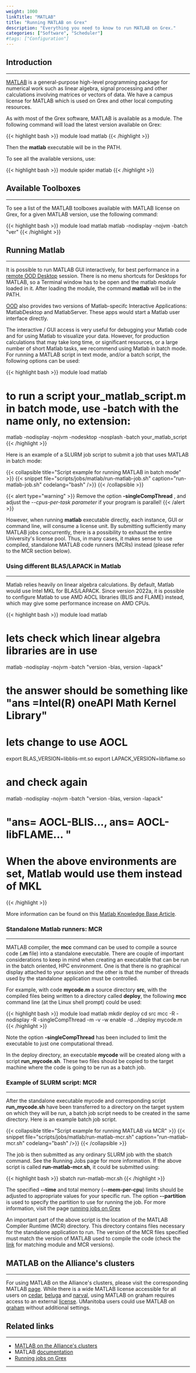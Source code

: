 ```yaml
---
weight: 1000
linkTitle: "MATLAB"
title: "Running MATLAB on Grex"
description: "Everything you need to know to run MATLAB on Grex."
categories: ["Software", "Scheduler"]
#tags: ["Configuration"]
---
```


## Introduction
---

[MATLAB](http://www.mathworks.com/) is a general-purpose high-level programming package for numerical work such as linear algebra, signal processing and other calculations involving matrices or vectors of data. We have a campus license for MATLAB which is used on Grex and other local computing resources. <!-- MATLAB is available only for UManitoba users.-->

As with most of the Grex software, MATLAB is available as a module. The following command will load the latest version available on Grex:

{{< highlight bash >}}
module load matlab
{{< /highlight >}}

Then the **matlab** executable will be in the PATH.

To see all the available versions, use:

{{< highlight bash >}}
module spider matlab
{{< /highlight >}}

## Available Toolboxes
---

To see a list of the MATLAB toolboxes available with MATLAB license on Grex, for a given MATLAB version, use the following command: 

{{< highlight bash >}}
module load matlab
matlab -nodisplay -nojvm -batch "ver"
{{< /highlight >}}

## Running Matlab
---

It is possible to run MATLAB GUI interactively, for best performance in a [remote OOD Desktop](ood) session.
There is no menu shortcuts for Desktops for MATLAB, so a Terminal window has to be open and the matlab _module_ loaded in it. 
After loading the module, the command **matlab** will be in the PATH. 

[OOD](ood) also provides two versions of Matlab-specifc Interactive Applications: MatlabDesktop and MatlabServer. These apps would start a Matlab user interface directly.

The interactive / GUI access is very useful for debugging your Matlab code and for using Matlab to visualize your data. However, for production calculations that may take long time, or significant resources, or a large number of short Matlab tasks, we recommend using Matlab in batch mode. For running a MATLAB script in text mode, and/or a batch script, the following options can be used:

{{< highlight bash >}}
module load matlab
# to run a script your_matlab_script.m in batch mode, use -batch with the name only, no extension:
matlab -nodisplay -nojvm -nodesktop -nosplash -batch your_matlab_script
{{< /highlight >}}

Here is an example of a SLURM job script to submit a job that uses MATLAB in batch mode:

{{< collapsible title="Script example for running MATLAB in batch mode" >}}
{{< snippet
    file="scripts/jobs/matlab/run-matlab-job.sh"
    caption="run-matlab-job.sh"
    codelang="bash"
/>}}
{{< /collapsible >}}

{{< alert type="warning" >}}
Remove the option __-singleCompThread__ , and adjust the _\-\-cpus-per-task parameter_ if your program is parallel!
{{< /alert >}}

 
However, when running __matlab__ executable directly, each instance, GUI or command line, will consume a license unit. By submitting sufficiently many MATLAB jobs concurrently, there is a possibility to exhaust the entire University's license pool. Thus, in many cases, it makes sense to use compiled, standalone MATLAB code runners (MCRs) instead (please refer to the MCR section below).

### Using different BLAS/LAPACK in Matlab
---

Matlab relies heavily on linear algebra calculations. By default, Matlab would use Intel MKL for BLAS/LAPACK. Since version 2022a, it is possible to configure Matlab to use AMD AOCL libraries (BLIS and FLAME) instead, which may give some performance increase on AMD CPUs.

{{< highlight bash >}}
module load matlab
# lets check which linear algebra libraries are in use
matlab -nodisplay -nojvm  -batch "version -blas, version -lapack"
# the answer should be something like "ans =Intel(R) oneAPI Math Kernel Library"
# lets change to use AOCL 
export BLAS_VERSION=libblis-mt.so
export LAPACK_VERSION=libflame.so
# and check again
matlab -nodisplay -nojvm -batch "version -blas, version -lapack"
# "ans= AOCL-BLIS..., ans= AOCL-libFLAME... "
# When the above environments are set, Matlab would use them instead of MKL
{{< /highlight >}}

More information can be found on this [Matlab Knowledge Base Article](https://uk.mathworks.com/matlabcentral/answers/1672304-how-can-i-use-the-blas-and-lapack-implementations-included-in-amd-optimizing-cpu-libraries-aocl-wi?s_tid=srchtitle).

### Standalone Matlab runners: MCR
---

MATLAB compiler, the **mcc** command can be used to compile a source code (__.m__ file) into a standalone executable. There are couple of important considerations to keep in mind when creating an executable that can be run in the batch oriented, HPC environment. One is that there is no graphical display attached to your session and the other is that the number of threads used by the standalone application must be controlled.

For example, with code __mycode.m__ a source directory __src__, with the compiled files being written to a directory called __deploy__, the following **mcc** command line (at the Linux shell prompt) could be used:

{{< highlight bash >}}
module load matlab
mkdir deploy
cd src
mcc -R -nodisplay -R -singleCompThread -m -v -w enable -d ../deploy mycode.m
{{< /highlight >}}
  
Note the option __-singleCompThread__ has been included to limit the executable to just one computational thread. 

In the deploy directory, an executable __mycode__ will be created along with a script __run_mycode.sh__. These two files should be copied to the target machine where the code is going to be run as a batch job.

### Example of SLURM script: MCR
---

After the standalone executable mycode and corresponding script __run_mycode.sh__ have been transferred to a directory on the target system on which they will be run, a batch job script needs to be created in the same directory. Here is an example batch job script.

{{< collapsible title="Script example for running MATLAB via MCR" >}}
{{< snippet
    file="scripts/jobs/matlab/run-matlab-mcr.sh"
    caption="run-matlab-mcr.sh"
    codelang="bash"
/>}}
{{< /collapsible >}}

The job is then submitted as any ordinary SLURM job with the sbatch command. See the Running Jobs page for more information. If the above script is called **run-matlab-mcr.sh**, it could be submitted using:

{{< highlight bash >}}
sbatch run-matlab-mcr.sh
{{< /highlight >}}

The specified __-\-time__ and total memory (__-\-mem-per-cpu__) limits should be adjusted to appropriate values for your specific run. The option __-\-partition__ is used to specify the partition to use for running the job. For more information, visit the page [running jobs on Grex](running-jobs)

An important part of the above script is the location of the MATLAB Compiler Runtime (MCR) directory. This directory contains files necessary for the standalone application to run. The version of the MCR files specified must match the version of MATLAB used to compile the code (check the [link](https://www.mathworks.com/matlabcentral/answers/102061-what-is-the-version-of-the-matlab-compiler-runtime-mcr-that-corresponds-to-the-version-of-matlab-c) for matching module and MCR versions).

## MATLAB on the Alliance's clusters
---

For using MATLAB on the Alliance's clusters, please visit the corresponding MATLAB [page](https://docs.alliancecan.ca/wiki/MATLAB). While there is a wide MATLAB license accessible for all users on [cedar](https://docs.alliancecan.ca/wiki/Cedar), [beluga](https://docs.alliancecan.ca/wiki/B%C3%A9luga/en) and [narval](https://docs.alliancecan.ca/wiki/Narval/en), using MATLAB on graham requires access to an external [license](https://docs.alliancecan.ca/wiki/MATLAB#Using_an_external_license). UManitoba users could use MATLAB on [graham](https://docs.alliancecan.ca/wiki/Graham) without additional settings.   

## Related links
---

* [MATLAB on the Alliance's clusters](https://docs.alliancecan.ca/wiki/MATLAB)
* MATLAB [documentation](https://www.mathworks.com/help/matlab/)
* [Running jobs on Grex](running-jobs)

---

<!-- {{< treeview display="tree" />}} -->

<!-- Changes and update:
* Last revision: May 14 28, 2025. 
-->
